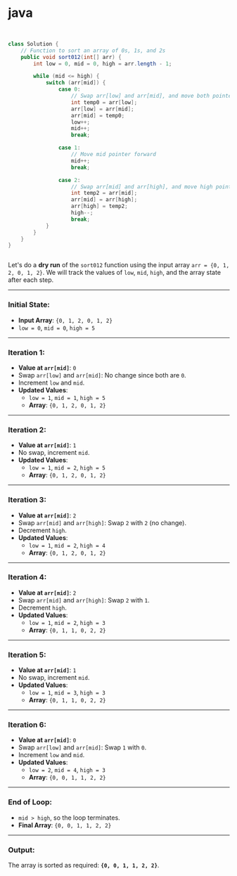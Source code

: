 # java
```java


class Solution {
    // Function to sort an array of 0s, 1s, and 2s
    public void sort012(int[] arr) {
        int low = 0, mid = 0, high = arr.length - 1;

        while (mid <= high) {
            switch (arr[mid]) {
                case 0:
                    // Swap arr[low] and arr[mid], and move both pointers forward
                    int temp0 = arr[low];
                    arr[low] = arr[mid];
                    arr[mid] = temp0;
                    low++;
                    mid++;
                    break;

                case 1:
                    // Move mid pointer forward
                    mid++;
                    break;

                case 2:
                    // Swap arr[mid] and arr[high], and move high pointer backward
                    int temp2 = arr[mid];
                    arr[mid] = arr[high];
                    arr[high] = temp2;
                    high--;
                    break;
            }
        }
    }
}



```


Let's do a **dry run** of the `sort012` function using the input array `arr = {0, 1, 2, 0, 1, 2}`. We will track the values of `low`, `mid`, `high`, and the array state after each step.

---

### Initial State:
- **Input Array**: `{0, 1, 2, 0, 1, 2}`
- `low = 0`, `mid = 0`, `high = 5`

---

### Iteration 1:
- **Value at `arr[mid]`**: `0`
- Swap `arr[low]` and `arr[mid]`: No change since both are `0`.
- Increment `low` and `mid`.
- **Updated Values**:
  - `low = 1`, `mid = 1`, `high = 5`
  - **Array**: `{0, 1, 2, 0, 1, 2}`

---

### Iteration 2:
- **Value at `arr[mid]`**: `1`
- No swap, increment `mid`.
- **Updated Values**:
  - `low = 1`, `mid = 2`, `high = 5`
  - **Array**: `{0, 1, 2, 0, 1, 2}`

---

### Iteration 3:
- **Value at `arr[mid]`**: `2`
- Swap `arr[mid]` and `arr[high]`: Swap `2` with `2` (no change).
- Decrement `high`.
- **Updated Values**:
  - `low = 1`, `mid = 2`, `high = 4`
  - **Array**: `{0, 1, 2, 0, 1, 2}`

---

### Iteration 4:
- **Value at `arr[mid]`**: `2`
- Swap `arr[mid]` and `arr[high]`: Swap `2` with `1`.
- Decrement `high`.
- **Updated Values**:
  - `low = 1`, `mid = 2`, `high = 3`
  - **Array**: `{0, 1, 1, 0, 2, 2}`

---

### Iteration 5:
- **Value at `arr[mid]`**: `1`
- No swap, increment `mid`.
- **Updated Values**:
  - `low = 1`, `mid = 3`, `high = 3`
  - **Array**: `{0, 1, 1, 0, 2, 2}`

---

### Iteration 6:
- **Value at `arr[mid]`**: `0`
- Swap `arr[low]` and `arr[mid]`: Swap `1` with `0`.
- Increment `low` and `mid`.
- **Updated Values**:
  - `low = 2`, `mid = 4`, `high = 3`
  - **Array**: `{0, 0, 1, 1, 2, 2}`

---

### End of Loop:
- `mid > high`, so the loop terminates.
- **Final Array**: `{0, 0, 1, 1, 2, 2}`

---

### Output:
The array is sorted as required: **`{0, 0, 1, 1, 2, 2}`**.